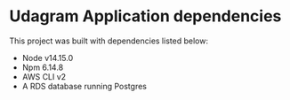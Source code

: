 # Udagram Application dependencies

This project was built with dependencies listed below: 
- Node v14.15.0
- Npm 6.14.8
- AWS CLI v2
- A RDS database running Postgres
